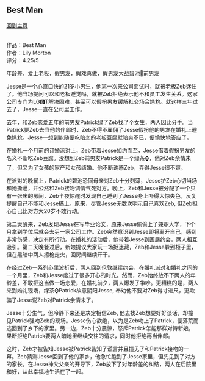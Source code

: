 ## Best Man
[回到主页](https://boheme130.github.io/Fiction.git.io/)
<br>
<br>


作品：Best Man <br>
作者：Lily Morton <br>
评分：4.25/5 <br>

年龄差，爱上老板，假男友，假戏真做，假男友大战碧池🍵前男友

Jesse是一个心直口快的21岁小男生，他第一次来公司面试时，就被老板Zeb迷住了。他当场提问可以和老板睡觉吗，就被Zeb拒绝表示他不和员工发生关系。这家公司专门为LG🅱️T解决困难，甚至可以假扮男友缓解社交场合尴尬。就这样三年过去了，Jesse一直在公司里工作。

去年，和Zeb恋爱五年的前男友Patrick绿了Zeb找了个女生，两人因此分手。当Patrick要Zeb去当他的伴郎时，Zeb不得不雇佣了Jesse假扮他的男友在婚礼上避免尴尬。Jesse一想到能随便吃暗恋的老板豆腐就暗爽不已，便愉快地答应了。

在婚礼一个月前的订婚派对上，Zeb带着Jesse如约而至，Jesse借着假扮男友的名义不断吃Zeb豆腐。没想到Zeb前男友Patrick是一个绿茶⌚️，他对Zeb余情未了，但又为了女孩的家产和女孩结婚。他不断诱惑Zeb，弄得Jesse很不爽。

在派对的晚餐上，Patrick的碧池恐同母亲对Zeb十分刻薄，Jesse护Zeb心切当场和她撕逼，并公然和Zeb接吻调情气死对方。晚上，Zeb和Jesse被分配了一个只有一张床的房间，Zeb半夜惊醒时发现自己睡到了Jesse身上吓得大惊失色，反复提醒自己不能和Jesse搞上。原来，尽管Jesse无数次明示自己喜欢Zeb, 但Zeb担心自己比对方大20岁不敢行动。

第二天醒来，Zeb发现Jesse在写毕业论文，原来Jesse偷偷上了兼职大学，下个月拿到学位后就会去另一家公司工作。Zeb突然意识到Jesse即将离开自己，感到非常伤感，决定有所行动。在婚礼的活动后，他带着Jesse到画展约会，两人相互吸引。第二天晚餐过后，新娘提议大家玩一场捉迷藏，Zeb和Jesse躲到柜子里，但在黑暗中两人擦枪走火，回房间继续开干。

在经过Zeb一系列心里波折后，两人回到伦敦继续约会，在婚礼派对和婚礼之间的一个月里，Zeb和Jesse度过了很多开心的时光。然而，Zeb始终放不下两人的年龄差，不敢把这当做一场恋爱，在婚礼前夕，两人爆发了争吵。更糟糕的是，两人来到婚礼现场，绿茶⌚️Patrick故意阴阳Jesse, 奉劝他不要对Zeb得寸进尺，更欺骗了Jesse说Zeb对Patrick余情未了。

Jesse十分生气，但冷静下来还是决定相信Zeb, 他去找Zeb想要好好谈话，却撞见Patrick强吻Zeb的现场。Jesse伤心欲绝，以为是Zeb吻上了Patrick，便落荒而逃回到了乡下的家里。另一边，Zeb十分震惊，怒斥Patrick怎能那样对待新娘，果断拒绝Patrick要两人暗地里继续交往的请求，同时他拒绝再当伴郎。

这时，Zeb才被告知Jesse被Patrick告知了谎言并且撞见了和Patrick接吻的一幕。Zeb猜测Jesse回到了他的家乡，他急忙跑到了Jesse家里，但先见到了对方的家长。在Jesse神父父亲的开导下，Zeb放下了对年龄差的纠结，两人在后院里和好，从此幸福地生活在了一起。
